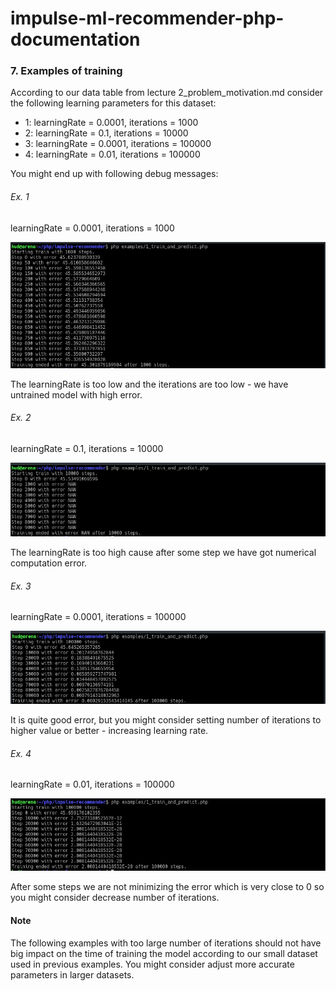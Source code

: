 # impulse-ml-recommender-php-documentation

### 7. Examples of training

According to our data table from lecture 2_problem_motivation.md consider the following learning parameters
for this dataset:

 - 1: learningRate = 0.0001, iterations = 1000
 - 2: learningRate = 0.1, iterations = 10000
 - 3: learningRate = 0.0001, iterations = 100000
 - 4: learningRate = 0.01, iterations = 100000
 
You might end up with following debug messages:

###### Ex. 1

learningRate = 0.0001, iterations = 1000

![Ex. 1](img/training_example_1.png?raw=true)


The learningRate is too low and the iterations are too low - we have untrained model with high error.

###### Ex. 2

learningRate = 0.1, iterations = 10000

![Ex. 2](img/training_example_2.png?raw=true)

The learningRate is too high cause after some step we have got numerical computation error.

###### Ex. 3

learningRate = 0.0001, iterations = 100000

![Ex. 3](img/training_example_3.png?raw=true)

It is quite good error, but you might consider setting number of iterations to higher value or better - 
increasing learning rate.

###### Ex. 4

learningRate = 0.01, iterations = 100000

![Ex. 4](img/training_example_4.png?raw=true)

After some steps we are not minimizing the error which is very close to 0
so you might consider decrease number of iterations.

#### Note

The following examples with too large number of iterations should not have big impact on the time of
training the model according to our small dataset used in previous examples.
You might consider adjust more accurate parameters in larger datasets.